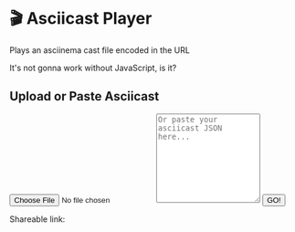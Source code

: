 # 🎬 Asciicast Player

Plays an asciinema cast file encoded in the URL

<div id="status">It's not gonna work without JavaScript, is it?</div>
<div id="error"></div>
<div id="player-container" class="hidden"></div>

<div id="upload-container" class="hidden">
    <h2>Upload or Paste Asciicast</h2>
    <input type="file" id="file-input" accept=".cast,.json">
    <textarea id="asciicast-input" placeholder="Or paste your asciicast JSON here..." rows="10"></textarea>
    <button id="go-button">GO!</button>
    <div id="link-container" class="hidden">
        <p>Shareable link:</p>
        <a id="share-link" href="#" target="_blank"></a>
        <p id="compression-stats" style="color: #888; font-size: 14px; margin-top: 10px;"></p>
    </div>
</div>

<link rel="stylesheet" href="/assets/css/asciinema-player.css">
<script src="/assets/js/asciinema-player.min.js"></script>
<script src="./asciicast-url.js"></script>
